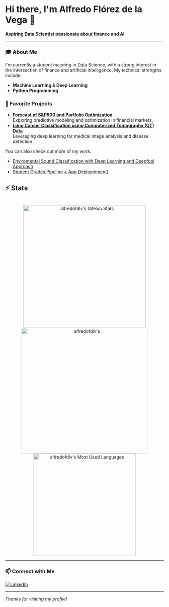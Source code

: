 # Hi there, I'm Alfredo Flórez de la Vega 👋

**Aspiring Data Scientist passionate about finance and AI**

---

### 🎓 About Me

I'm currently a student majoring in Data Science, with a strong interest in the intersection of finance and artificial intelligence. My technical strengths include:

- **Machine Learning & Deep Learning**
- **Python Programming**

### 🚀 Favorite Projects

- **[Forecast of S&P500 and Portfolio Optimization](https://github.com/alfredofdlv/Stock-Portfolio-Forecasting-and-Optimization-on-S-P-500)**  
  Exploring predictive modeling and optimization in financial markets.
- **[Lung Cancer Classification using Computerized Tomography (CT) Data](https://github.com/alfredofdlv/Lung-Cancer-Classification-using-Computerized-Tomography-CT-Data)**  
  Leveraging deep learning for medical image analysis and disease detection.

You can also check out more of my work:
- [Enviromental Sound Classification with Deep Learning and Deepfool Approach](https://github.com/alfredofdlv/Environmental-Sound-Classification-with-Deep-Learning-a-Deepfool-Approach)
- [Student Grades Pipeline + App Deploymment](https://github.com/alfredofdlv/student-intervention-ml-pipeline))

## ⚡️ Stats

<br>

<div align=center>
  <img width=390 src="https://github-readme-stats.vercel.app/api?username=alfredofdlv&theme=transparent&count_private=true&show_icons=true&rank_icon=github&locale=en" alt="alfredofdlv's GitHub Stats" />
  <img width=400 src="https://github-readme-streak-stats.herokuapp.com/?user=alfredofdlv&theme=transparent&count_private=true&border_radius=10&locale=en" alt="alfredofdlv's" />
  <img width=325 src="https://github-readme-stats.vercel.app/api/top-langs?username=alfredofdlv&theme=transparent&layout=donut&hide=css&langs_count=8&border_radius=10&show_icons=true&locale=en" alt="alfredofdlv's Most Used Languages" />
</div>

<hr>

### 📫 Connect with Me

[![LinkedIn](https://img.shields.io/badge/-LinkedIn-blue?style=flat-square&logo=linkedin&logoColor=white&link=https://es.linkedin.com/in/alfredo-fl%C3%B3rez-de-la-vega-960540363)](https://es.linkedin.com/in/alfredo-fl%C3%B3rez-de-la-vega-960540363)

---

*Thanks for visiting my profile!*
